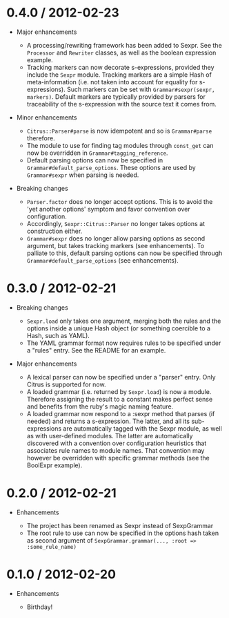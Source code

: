 # 0.4.0 / 2012-02-23

* Major enhancements

  * A processing/rewriting framework has been added to Sexpr. See the `Processor` and `Rewriter`
    classes, as well as the boolean expression example.
  * Tracking markers can now decorate s-expressions, provided they include the `Sexpr` module.
    Tracking markers are a simple Hash of meta-information (i.e. not taken into account for
    equality for s-expressions). Such markers can be set with `Grammar#sexpr(sexpr, markers)`.
    Default markers are typically provided by parsers for traceability of the s-expression
    with the source text it comes from.

* Minor enhancements

  * `Citrus::Parser#parse` is now idempotent and so is `Grammar#parse` therefore.
  * The module to use for finding tag modules through `const_get` can now be overridden in
    `Grammar#tagging_reference`.
  * Default parsing options can now be specified in `Grammar#default_parse_options`. These
    options are used by `Grammar#sexpr` when parsing is needed.

* Breaking changes

  * `Parser.factor` does no longer accept options. This is to avoid the 'yet another options'
    symptom and favor convention over configuration.
  * Accordingly, `Sexpr::Citrus::Parser` no longer takes options at construction either.
  * `Grammar#sexpr` does no longer allow parsing options as second argument, but takes tracking
    markers (see enhancements). To palliate to this, default parsing options can now be
    specified through `Grammar#default_parse_options` (see enhancements).

# 0.3.0 / 2012-02-21

* Breaking changes

  * `Sexpr.load` only takes one argument, merging both the rules and the options inside a
    unique Hash object (or something coercible to a Hash, such as YAML).
  * The YAML grammar format now requires rules to be specified under a "rules" entry. See
    the README for an example.

* Major enhancements

  * A lexical parser can now be specified under a "parser" entry. Only Citrus is supported
    for now.
  * A loaded grammar (i.e. returned by `Sexpr.load`) is now a module. Therefore assigning
    the result to a constant makes perfect sense and benefits from the ruby's magic naming
    feature.
  * A loaded grammar now respond to a :sexpr method that parses (if needed) and returns a
    s-expression. The latter, and all its sub-expressions are automatically tagged with the
    Sexpr module, as well as with user-defined modules. The latter are automatically discovered
    with a convention over configuration heuristics that associates rule names to module names.
    That convention may however be overridden with specific grammar methods (see the BoolExpr
    example).

# 0.2.0 / 2012-02-21

* Enhancements

  * The project has been renamed as Sexpr instead of SexpGrammar
  * The root rule to use can now be specified in the options hash taken as second argument
    of `SexpGrammar.grammar(..., :root => :some_rule_name)`

# 0.1.0 / 2012-02-20

* Enhancements

  * Birthday!